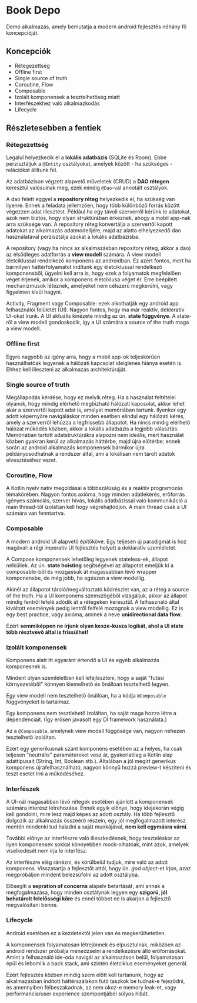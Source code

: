 # Book Depo

Demó alkalmazás, amely bemutatja a modern android fejlesztés néhány fő koncepcióját.

## Koncepciók

* Rétegezettség
* Offline first
* Single source of truth
* Coroutine, Flow
* Composable
* Izolált komponensek a tesztelhetőség miatt
* Interfészekhez való alkalmazkodás
* Lifecycle

## Részletesebben a fentiek

### Rétegezettség

Legalul helyezkedik el a __lokális adatbázis__ (SQLite és Room). Ebbe perzisztáljuk a `@Entity` osztályokat, amelyek között - ha szükséges - relációkat állítunk fel.

Az adatbázison végzett alapvető műveletek (CRUD) a __DAO rétegen__ keresztül valósulnak meg, ezek mindig `@Dao`-val annotált osztályok.

A dao felett eggyel a __repository réteg__ helyezkedik el, ha szükség van ilyenre. Ennek a feladata jellemzően, hogy több különböző forrás között végezzen 
adat illesztést. Például ha egy távoli szerverről kérünk le adatokat, azok nem biztos, hogy olyan struktúrában érkeznek, ahogy a mobil app-nak arra szüksége
van. A repository réteg konvertálja a szervertől kapott adatokat az alkalmazás adatmodelljére, majd az alatta elhelyezkedő dao használatával perzisztálja azokat
a lokális adatbázisba.

A repository (vagy ha nincs az alkalmazásban repository réteg, akkor a dao) az elsődleges adatforrás a __view modell__ számára. A view modell életciklussal rendelkező
komponens az androidban. Ez azért fontos, mert ha bármilyen háttérfolyamatot indítunk egy életciklussal rendelkező komponensből, ügyelni kell arra is,
hogy ezek a folyamatok megfelelően véget érjenek, amikor a komponens életciklusa véget ér. Erre beépített mechanizmusok léteznek, amelyeket nem célszerű megkerülni, 
vagy figyelmen kívül hagyni.


Activity, Fragment vagy Composable: ezek alkothatják egy android app felhasználói felületét (UI). Nagyon fontos, hogy ma már reaktív, dekleratív UI-okat írunk.
A UI aktuális kinézete mindig az ún. __state függvénye__. 
A state-ről a view modell gondoskodik, így a UI számára a source of the truth maga a view modell.

### Offline first

Egyre nagyobb az igény arra, hogy a mobil app-ok teljeskörűen használhatóak legyenek a hálózati kapcsolat ideiglenes hiánya esetén is. Ehhez kell illeszteni
az alkalmazás architektúráját.

### Single source of truth

Megállapodás kérdése, hogy ez melyik réteg. Ha a használat feltételei olyanok, hogy mindig elérhető megbízható hálózati kapcsolat, akkor lehet akár a szervertől
kapott adat is, amelyet memóriában tartunk. Ilyenkor egy adott képernyőre navigáláskor minden esetben elindul egy hálózati kérés, amely a szerverről lehúzza a legfrissebb állapotot.
Ha nincs mindig elérhető hálózat működés közben, akkor a lokális adatbázis a legjobb választás. Memóriában tartott adatstruktúrákra alapozni
nem ideális, mert használat közben gyakran kerül az alkalmazás háttérbe, majd újra előtérbe; ennek során az android alkalmazás komponensek bármikor 
újra példányosodhatnak a rendszer által, ami a lokálisan nem tárolt adatok elvesztéséhez vezet.

### Coroutine, Flow

A Kotlin nyelv natív megoldásai a többszálúság és a reaktív programozás témakörében. Nagyon fontos axióma, hogy minden adatlekérés, erőforrás igényes számolás,
szerver hívás, lokális adatbázissal való kommunikáció a main thread-től izoláltan kell hogy végrehajtódjon. A main thread csak a UI számára van fenntartva.

### Composable

A modern android UI alapvető építőköve. Egy teljesen új paradigmát is hoz magával: a régi imperatív UI fejlesztés helyett a deklaratív szemléletet. 

A Compose komponensek lehetőleg legyenek stateless-ek, állapot nélküliek. Az ún. __state hoisting__ segítségével az állapotot emeljük ki a composable-ből 
és mozgassuk át magassabban lévő wrapper komponensbe, de még jobb, ha egészen a view modellig. 

Akinél az állapotot tároló/megváltoztató kódrészlet van, az a réteg a source of the truth. Ha a UI komponens szemszögéből vizsgáljuk, akkor az állapot mindig fentről lefelé adódik át 
a rétegeken keresztül. A felhasználó által kiváltott események pedig lentről felfelé mozognak a view modellig. 
Ez is egy best practice, vagy axióma, aminek a neve __unidirectional data flow__.

Ezért __semmiképpen ne írjunk olyan kesze-kusza logikát, ahol a UI state több résztvevő által is frissülhet!__

### Izolált komponensek

Komponens alatt itt egyaránt értendő a UI és egyéb alkalmazás komponesnek is. 

Mindent olyan szemléletben kell lefejleszteni, hogy a saját "futási környezetéből" könnyen kiemelhető és önállóan tesztelhető legyen. 

Egy view modell nem tesztelhető önállóan, ha a kódja `@Composable` függvényeket is tartalmaz.

Egy komponens nem tesztlehető izoláltan, ha saját maga hozza létre a dependenciáit. (Így erősen javasolt egy DI framework használata.) 

Az a `@Composable`, amelynek view modell függősége van, nagyon nehezen tesztelhető izoláltan. 

Ezért egy generikusnak szánt komponens esetében az a helyes,
ha csak teljesen "neutrális" paramétereket vesz át, gyakorlatilag a Kotlin alap adattípusait (String, Int, Boolean stb.). Általában a jól megírt generikus komponens
újrafelhasználható, nagyon könnyű hozzá preview-t készíteni és teszt esetet írni a működéséhez.


### Interfészek

A UI-nál magasabban lévő rétegek esetében ajánlott a komponensek számára interész létrehozása. Ennek egyik előnye, hogy idejekorán végig kell gondolni, mire lesz majd képes
az adott osztály. Ha több fejlesztő dolgozik az alkalmazás összeérő részein, egy jól megfogalmazott interész mentén mindenki tud haladni a saját munkájával, 
__nem kell egymásra várni__. 

További előnye az interfészre való illeszkedésnek, hogy teszteléskor az ilyen komponensek sokkal könnyebben mock-olhatóak, mint azok,
amelyek viselkedését nem írja le interfész. 

Az interfészre elég ránézni, és körülbelül tudjuk, mire való az adott komponens. Visszatartja a fejlesztőt
attól, hogy ún. _god object_-et írjon, azaz megpróbáljon mindent belezsúfolni az adott osztályba. 

Elősegíti a __sepration of concerns__ alapelv betartását, ami annak a megfogalmazása, hogy minden osztálynak legyen egy 
__szigorú, jól behatárolt felelősségi köre__ és ennél többet ne is akarjon a fejlesztő megvalósítani benne.

### Lifecycle

Android esetében ez a kezdetektől jelen van és megkerülhetetlen. 

A komponensek folyamatosan létrejönnek és elpusztulnak, miközben az android rendszer
próbálja menedzselni a rendelkezésre álló erőforrásokat. Amint a felhasználó ide-oda navigál az alkalmazáson belül,
folyamatosan épül és lebomlik a back stack, ami szintén életciklus eseményeket generál. 

Ezért fejlesztés közben mindig szem előtt kell tartanunk, hogy az alkalmazásban indított háttérszálakon futó taszkok be tudnak-e fejeződni, 
és amennyiben félbeszakadnak, az nem okoz-e memory leak-et, vagy performancia/user experience szempontjából súlyos hibát.



